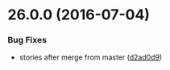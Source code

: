 <a name="26.0.0"></a>
# 26.0.0 (2016-07-04)


### Bug Fixes

* stories after merge from master ([d2ad0d9](https://aui-team-bot/https://bitbucket.org/atlassian/atlaskit/commits/d2ad0d9))



